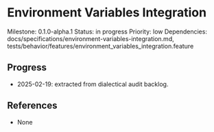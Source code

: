 # Environment Variables Integration
Milestone: 0.1.0-alpha.1
Status: in progress
Priority: low
Dependencies: docs/specifications/environment-variables-integration.md, tests/behavior/features/environment_variables_integration.feature

## Progress
- 2025-02-19: extracted from dialectical audit backlog.

## References
- None
